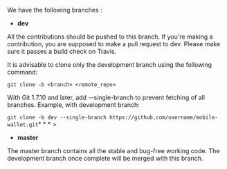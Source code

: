 We have the following branches :

* **dev**

All the contributions should be pushed to this branch. If you're making a contribution, you are supposed to make a pull request to dev. Please make sure it passes a build check on Travis.

  It is advisable to clone only the development branch using the following command:

  `git clone -b <branch> <remote_repo>`

  With Git 1.7.10 and later, add --single-branch to prevent fetching of all branches. Example, with development branch:

  `git clone -b dev --single-branch https://github.com/username/mobile-wallet.git`* * * > 

* **master**

The master branch contains all the stable and bug-free working code. The development branch once complete will be merged with this branch.